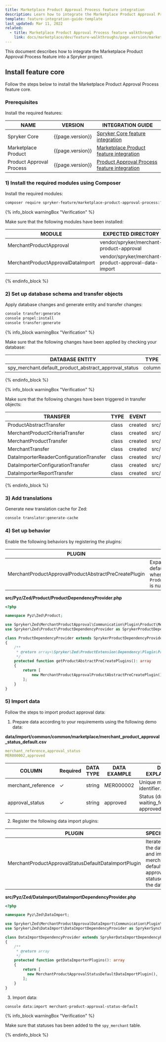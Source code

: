 ```yaml
---
title: Marketplace Product Approval Process feature integration
description: Learn how to integrate the Marketplace Product Approval Process feature into a Spryker project.
template: feature-integration-guide-template
last_updated: Mar 11, 2022
related:
  - title: Marketplace Product Approval Process feature walkthrough
    link: docs/marketplace/dev/feature-walkthroughs/page.version/marketplace-product-approval-process-feature-walkthrough.html
---
```


This document describes how to integrate the Marketplace Product Approval Process feature into a Spryker project.

## Install feature core

Follow the steps below to install the Marketplace Product Approval Process feature core.

### Prerequisites

Install the required features:

| NAME                     | VERSION            | INTEGRATION GUIDE                                                                                                                                                   |
|--------------------------|--------------------|---------------------------------------------------------------------------------------------------------------------------------------------------------------------|
| Spryker Core             | {{page.version}}   | [Spryker Core feature integration](/docs/scos/dev/feature-integration-guides/{{page.version}}/spryker-core-feature-integration.html)                         |
| Marketplace Product      | {{page.version}}   | [Marketplace Product feature integration](/docs/marketplace/dev/feature-integration-guides/{{page.version}}/marketplace-product-feature-integration.html)           |
| Product Approval Process | {{page.version}}   | [Product Approval Process feature integration](/docs/pbc/all/product-information-management/{{page.version}}/base-shop/install-and-upgrade/install-features/install-the-product-approval-process-feature.html) |


### 1) Install the required modules using Сomposer

Install the required modules:

```bash
composer require spryker-feature/marketplace-product-approval-process:"{{page.version}}" --update-with-dependencies
```

{% info_block warningBox "Verification" %}

Make sure that the following modules have been installed:

| MODULE                            | EXPECTED DIRECTORY                                   |
|-----------------------------------|------------------------------------------------------|
| MerchantProductApproval           | vendor/spryker/merchant-product-approval             |
| MerchantProductApprovalDataImport | vendor/spryker/merchant-product-approval-data-import |

{% endinfo_block %}

### 2) Set up database schema and transfer objects

Apply database changes and generate entity and transfer changes:

```bash
console transfer:generate
console propel:install
console transfer:generate
```

{% info_block warningBox "Verification" %}

Make sure that the following changes have been applied by checking your database:

| DATABASE ENTITY                                       | TYPE   | EVENT   |
|-------------------------------------------------------|--------|---------|
| spy_merchant.default_product_abstract_approval_status | column | added   |

{% endinfo_block %}

{% info_block warningBox "Verification" %}

Make sure that the following changes have been triggered in transfer objects:

| TRANSFER                                | TYPE     | EVENT    | PATH                                                                  |
|-----------------------------------------|----------|----------|-----------------------------------------------------------------------|
| ProductAbstractTransfer                 | class    | created  | src/Generated/Shared/Transfer/ProductAbstractTransfer                 |
| MerchantProductCriteriaTransfer         | class    | created  | src/Generated/Shared/Transfer/MerchantProductCriteriaTransfer         |
| MerchantProductTransfer                 | class    | created  | src/Generated/Shared/Transfer/MerchantProductTransfer                 |
| MerchantTransfer                        | class    | created  | src/Generated/Shared/Transfer/MerchantTransfer                        |
| DataImporterReaderConfigurationTransfer | class    | created  | src/Generated/Shared/Transfer/DataImporterReaderConfigurationTransfer |
| DataImporterConfigurationTransfer       | class    | created  | src/Generated/Shared/Transfer/DataImporterConfigurationTransfer       |
| DataImporterReportTransfer              | class    | created  | src/Generated/Shared/Transfer/DataImporterReportTransfer              |

{% endinfo_block %}

### 3) Add translations

Generate new translation cache for Zed:

```bash
console translator:generate-cache
```

### 4) Set up behavior

Enable the following behaviors by registering the plugins:

| PLUGIN                                                | SPECIFICATION                                                                                                                           | PREREQUISITES | NAMESPACE                                                           |
|-------------------------------------------------------|-----------------------------------------------------------------------------------------------------------------------------------------|---------------|---------------------------------------------------------------------|
| MerchantProductApprovalProductAbstractPreCreatePlugin | Expands product abstract transfer with default merchant product approval status when `ProductAbstractTransfer::approvalStatus` is null. | None          | Spryker\Zed\MerchantProductApproval\Communication\Plugin\Product    |


**src/Pyz/Zed/Product/ProductDependencyProvider.php**

```php
<?php

namespace Pyz\Zed\Product;

use Spryker\Zed\MerchantProductApproval\Communication\Plugin\Product\MerchantProductApprovalProductAbstractPreCreatePlugin;
use Spryker\Zed\Product\ProductDependencyProvider as SprykerProductDependencyProvider;

class ProductDependencyProvider extends SprykerProductDependencyProvider
{
    /**
     * @return array<\Spryker\Zed\ProductExtension\Dependency\Plugin\ProductAbstractPreCreatePluginInterface>
     */
    protected function getProductAbstractPreCreatePlugins(): array
    {
        return [
            new MerchantProductApprovalProductAbstractPreCreatePlugin(),
        ];
    }
}
```

### 5) Import data

Follow the steps to import product approval data:

1. Prepare data according to your requirements using the following demo data:

**data/import/common/common/marketplace/merchant_product_approval_status_default.csv**

```yaml
merchant_reference,approval_status
MER000002,approved
```

| COLUMN             | Required | DATA TYPE | DATA EXAMPLE | DATA EXPLANATION                                        |
|--------------------|----------|-----------|--------------|---------------------------------------------------------|
| merchant_reference | &check;        | string    | MER000002    | Unique merchant identifier.                             |
| approval_status    | &check;        | string    | approved     | Status (draft, waiting_for_approval, approved, denied). |

2. Register the following data import plugins:

| PLUGIN                                                | SPECIFICATION                                                                                          | PREREQUISITES | NAMESPACE                                                                      |
|-------------------------------------------------------|--------------------------------------------------------------------------------------------------------|---------------|--------------------------------------------------------------------------------|
| MerchantProductApprovalStatusDefaultDataImportPlugin  | Iterates over the data sets and imports merchant default product approval statuses into the database.  | None          | Spryker\Zed\MerchantProductApprovalDataImport\Communication\Plugin\DataImport  |

**src/Pyz/Zed/DataImport/DataImportDependencyProvider.php**

```php
<?php

namespace Pyz\Zed\DataImport;

use Spryker\Zed\MerchantProductApprovalDataImport\Communication\Plugin\DataImport\MerchantProductApprovalStatusDefaultDataImportPlugin;
use Spryker\Zed\DataImport\DataImportDependencyProvider as SprykerSynchronizationDependencyProvider;

class DataImportDependencyProvider extends SprykerDataImportDependencyProvider
{
    /**
     * @return array
     */
    protected function getDataImporterPlugins(): array
    {
        return [
          new MerchantProductApprovalStatusDefaultDataImportPlugin(),
        ];
    }
}
```

3. Import data:

```bash
console data:import merchant-product-approval-status-default
```

{% info_block warningBox "Verification" %}

Make sure that statuses has been added to the `spy_merchant` table.

{% endinfo_block %}
